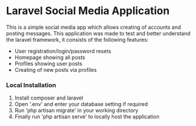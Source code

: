 # Laravel Social Media Application

This is a simple social media app which allows creating of accounts and posting messages.
This application was made to test and better understand the laravel framework, it consists of the following features:
- User registration/login/password resets
- Homepage showing all posts
- Profiles showing user posts
- Creating of new posts via profiles

### Local Installation

1. Install composer and laravel
2. Open '.env' and enter your database setting if required
3. Run 'php artisan migrate' in your working directory
4. Finally run 'php artisan serve' to locally host the application
